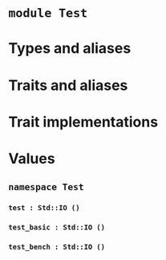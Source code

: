 # `module Test`

# Types and aliases

# Traits and aliases

# Trait implementations

# Values

## `namespace Test`

### `test : Std::IO ()`

### `test_basic : Std::IO ()`

### `test_bench : Std::IO ()`